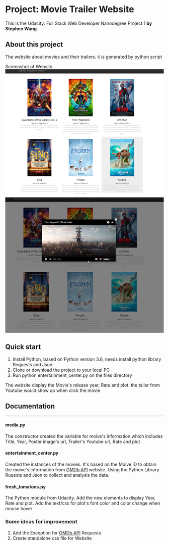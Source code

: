 # Project: Movie Trailer Website
This is the Udacity: Full Stack Web Developer Nanodegree Project 1
**by Stephen Wang**

## About this project
The website about movies and their trailers. it is generated by python script

Screenshot of Website
![fullpage](img/screenshot_1.png)
![trailer](img/screenshot_2.png)

## Quick start
1. Install Python, based on Python version 3.6, needs install python library Requests and Json
2. Clone or download the project to your local PC
3. Run python entertainment_center.py on the files directory  

The website display the Movie's release year, Rate and plot. the tailer from Youtube would show up when click the movie

## Documentation
---
#### media.py
The constructor created the variable for moive's information which includes Title, Year, Poster image's url, Trailer's Youtube url, Rate and plot

#### entertainment_center.py
Created the instances of the movies. It's based on the Moive ID to obtain the moive's information from [OMDb API](http://www.omdbapi.com/) website. Using the Python Library Ruqests and Json to collect and analysis the data.

#### fresh_tomatoes.py
The Python module from Udacity. Add the new elements to display Year, Rate and plot. Add the text/css for plot's font color and color change when mouse hover

### Some ideas for improvement
1. Add the Exception for [OMDb API](http://www.omdbapi.com/) Requests
2. Create standalone css file for Website
